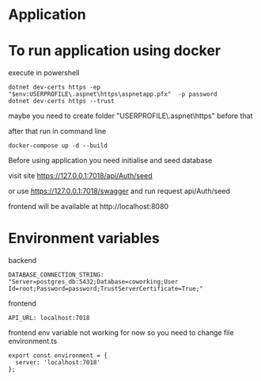 # Application
# To run application using docker
execute in powershell
```
dotnet dev-certs https -ep "$env:USERPROFILE\.aspnet\https\aspnetapp.pfx"  -p password
dotnet dev-certs https --trust
```
maybe you need to create folder "USERPROFILE\\.aspnet\https\" before that

after that run in command line
```
docker-compose up -d --build
```
Before using application you need initialise and seed database

visit site https://127.0.0.1:7018/api/Auth/seed 

or use https://127.0.0.1:7018/swagger
and run request api/Auth/seed

frontend will be available at http://localhost:8080
# Environment variables
backend
```
DATABASE_CONNECTION_STRING: "Server=postgres_db:5432;Database=coworking;User Id=root;Password=password;TrustServerCertificate=True;"
```
frontend
```
API_URL: localhost:7018
```
frontend env variable not working for now so you need to change file environment.ts
```
export const environment = {
  server: 'localhost:7018'
};
```
